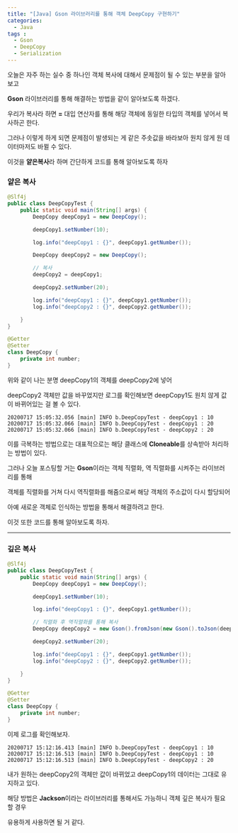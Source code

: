 ```yaml
---
title: "[Java] Gson 라이브러리를 통해 객체 DeepCopy 구현하기"
categories: 
  - Java
tags : 
  - Gson
  - DeepCopy
  - Serialization
---
```


오늘은 자주 하는 실수 중 하나인 객체 복사에 대해서 문제점이 될 수 있는 부분을 알아보고

**Gson** 라이브러리를 통해 해결하는 방법을 같이 알아보도록 하겠다.

우리가 복사라 하면 **=** 대입 연산자를 통해 해당 객체에 동일한 타입의 객체를 넣어서 복사하곤 한다.

그러나 이렇게 하게 되면 문제점이 발생되는 게 같은 주솟값을 바라보아 원치 않게 원 데이터마저도 바뀔 수 있다.

이것을 **얕은복사**라 하며 간단하게 코드를 통해 알아보도록 하자

### 얕은 복사

```java
@Slf4j
public class DeepCopyTest {
    public static void main(String[] args) {
        DeepCopy deepCopy1 = new DeepCopy();

        deepCopy1.setNumber(10);

        log.info("deepCopy1 : {}", deepCopy1.getNumber());

        DeepCopy deepCopy2 = new DeepCopy();

        // 복사
        deepCopy2 = deepCopy1;

        deepCopy2.setNumber(20);

        log.info("deepCopy1 : {}", deepCopy1.getNumber());
        log.info("deepCopy2 : {}", deepCopy2.getNumber());

    }
}

@Getter
@Setter
class DeepCopy {
    private int number;
}
```

위와 같이 나는 분명 deepCopy1의 객체를 deepCopy2에 넣어

deepCopy2 객체만 값을 바꾸었지만 로그를 확인해보면 deepCopy1도 원치 않게 값이 바뀌어있는 걸 볼 수 있다.

```console
20200717 15:05:32.056 [main] INFO b.DeepCopyTest - deepCopy1 : 10
20200717 15:05:32.066 [main] INFO b.DeepCopyTest - deepCopy1 : 20
20200717 15:05:32.066 [main] INFO b.DeepCopyTest - deepCopy2 : 20
```

이를 극복하는 방법으로는 대표적으로는 해당 클래스에 **Cloneable**를 상속받아 처리하는 방법이 있다.

그러나 오늘 포스팅할 거는 **Gson**이라는 객체 직렬화, 역 직렬화를 시켜주는 라이브러리를 통해

객체를 직렬화를 거쳐 다시 역직렬화를 해줌으로써 해당 객체의 주소값이 다시 할당되어

아예 새로운 객체로 인식하는 방법을 통해서 해결하려고 한다.

이것 또한 코드를 통해 알아보도록 하자.

---

### 깊은 복사

```java
@Slf4j
public class DeepCopyTest {
    public static void main(String[] args) {
        DeepCopy deepCopy1 = new DeepCopy();

        deepCopy1.setNumber(10);

        log.info("deepCopy1 : {}", deepCopy1.getNumber());

        // 직렬화 후 역직렬화를 통해 복사
        DeepCopy deepCopy2 = new Gson().fromJson(new Gson().toJson(deepCopy1), DeepCopy.class);

        deepCopy2.setNumber(20);

        log.info("deepCopy1 : {}", deepCopy1.getNumber());
        log.info("deepCopy2 : {}", deepCopy2.getNumber());

    }
}

@Getter
@Setter
class DeepCopy {
    private int number;
}
```

이제 로그를 확인해보자.

```console
20200717 15:12:16.413 [main] INFO b.DeepCopyTest - deepCopy1 : 10
20200717 15:12:16.513 [main] INFO b.DeepCopyTest - deepCopy1 : 10
20200717 15:12:16.513 [main] INFO b.DeepCopyTest - deepCopy2 : 20
```

내가 원하는 deepCopy2의 객체만 값이 바뀌었고 deepCopy1의 데이터는 그대로 유지하고 있다.

해당 방법은 **Jackson**이라는 라이브러리를 통해서도 가능하니 객체 깊은 복사가 필요할 경우

유용하게 사용하면 될 거 같다.